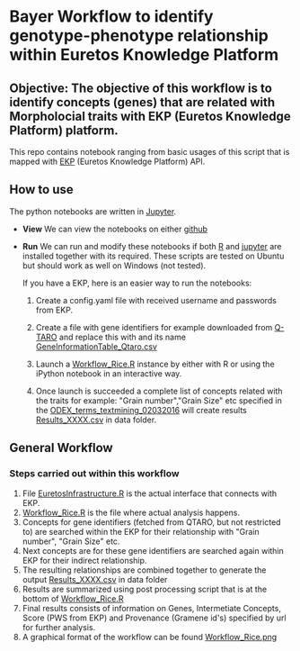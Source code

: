 # Bayer Workflow to identify genotype-phenotype relationship within Euretos Knowledge Platform

## Objective: The objective of this workflow is to identify concepts (genes) that are related with Morpholocial traits with EKP (Euretos Knowledge Platform) platform.


This repo contains notebook ranging from basic usages of this script that is mapped with [EKP](http://www.euretos.com/EKPlatform.php) (Euretos Knowledge Platform) API.

## How to use

The python notebooks are written in [Jupyter](http://jupyter.org/).

- **View** We can view the notebooks on either
  [github](https://github.com/DTL-FAIRData/ODEX4all-UseCases/blob/master/Bayer/src/Workflow_Rice.ipynb)

- **Run** We can run and modify these notebooks if both [R](https://www.r-project.org/) and [jupyter](http://jupyter.org/) are installed together with its required. These scripts are tested on Ubuntu but should work as well on Windows (not tested).

  If you have a EKP, here is an easier way to run the notebooks:
  
  1. Create a config.yaml file with received username and passwords from EKP. 
  
  2. Create a file with gene identifiers for example downloaded from [Q-TARO](http://qtaro.abr.affrc.go.jp) and replace this with and its name [GeneInformationTable_Qtaro.csv](https://github.com/DTL-FAIRData/ODEX4all-UseCases/blob/master/Bayer/data/GeneInformationTable_Qtaro.csv)

  1.  Launch a [Workflow_Rice.R](https://github.com/DTL-FAIRData/ODEX4all-UseCases/blob/master/Bayer/src/Workflow_Rice.R) instance by either with R or using the iPython notebook in an interactive way.

  2.  Once launch is succeeded a complete list of concepts related with the traits for example: "Grain number","Grain Size" etc specified in the [ODEX_terms_textmining_02032016](https://github.com/DTL-FAIRData/ODEX4all-UseCases/blob/master/Bayer/data/ODEX_terms_textmining_02032016.xlsx) will create results [Results_XXXX.csv](https://github.com/DTL-FAIRData/ODEX4all-UseCases/blob/master/Bayer/data/Results_XXXX) in data folder.

## General Workflow
### Steps carried out within this workflow
1. File [EuretosInfrastructure.R](https://github.com/DTL-FAIRData/ODEX4all-UseCases/blob/master/DSM/src/EuretosInfrastructure.R) is the actual interface that connects with EKP.
2. [Workflow_Rice.R](https://github.com/DTL-FAIRData/ODEX4all-UseCases/blob/master/Bayer/src/Workflow_Rice.R) is the file where actual analysis happens.
3. Concepts for gene identifiers (fetched from QTARO, but not restricted to) are searched within the EKP for their relationship with "Grain number", "Grain Size" etc.
4. Next concepts are for these gene identifiers are searched again within EKP for their indirect relationship.
5. The resulting relationships are combined together to generate the output [Results_XXXX.csv](https://github.com/DTL-FAIRData/ODEX4all-UseCases/blob/master/Bayer/data) in data folder
6. Results are summarized using post processing script that is at the bottom of [Workflow_Rice.R](https://github.com/DTL-FAIRData/ODEX4all-UseCases/blob/master/Bayer/src/Workflow_Rice.R)
7. Final results consists of information on Genes, Intermetiate Concepts, Score (PWS from EKP) and Provenance (Gramene id's) specified by url for further analysis.
8. A graphical format of the workflow can be found [Workflow_Rice.png](https://github.com/DTL-FAIRData/ODEX4all-UseCases/blob/master/Bayer/src/Workflow_Rice.png)
